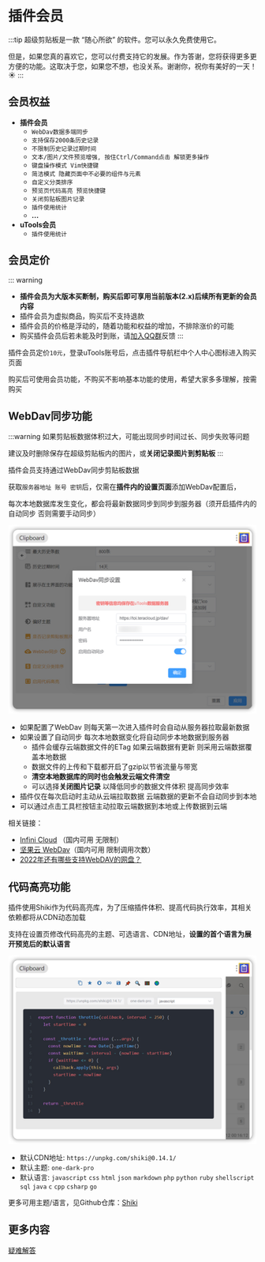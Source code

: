# 插件会员

:::tip
超级剪贴板是一款 “随心所欲” 的软件。您可以永久免费使用它。

但是，如果您真的喜欢它，您可以付费支持它的发展。作为答谢，您将获得更多更方便的功能。这取决于您，如果您不想，也没关系。谢谢你，祝你有美好的一天！☀️
:::

## 会员权益

- **插件会员**
  - `WebDav数据多端同步` <Badge type="tip" text="已上线" />
  - `支持保存2000条历史记录` <Badge type="tip" text="已上线" />
  - `不限制历史记录过期时间` <Badge type="tip" text="已上线" />
  - `文本/图片/文件预览增强, 按住Ctrl/Command点击 解锁更多操作` <Badge type="tip" text="已上线" />
  - `键盘操作模式 Vim快捷键` <Badge type="tip" text="已上线" />
  - `简洁模式 隐藏页面中不必要的组件与元素` <Badge type="tip" text="已上线" />
  - `自定义分类排序` <Badge type="tip" text="已上线" />
  - `预览页代码高亮 预览快捷键` <Badge type="tip" text="已上线" />
  - `关闭剪贴板图片记录` <Badge type="tip" text="已上线" />
  - `插件使用统计` <Badge type="tip" text="已上线" />
  - **...**
- **uTools会员**
  - `插件使用统计` <Badge type="tip" text="已上线" />

## 会员定价

::: warning
- **插件会员为大版本买断制，购买后即可享用当前版本(2.x)后续所有更新的会员内容**
- 插件会员为虚拟商品，购买后不支持退款
- 插件会员的价格是浮动的，随着功能和权益的增加，不排除涨价的可能
- 购买插件会员后若未能及时到账，请[加入QQ群](https://jq.qq.com/?_wv=1027&k=fURjGVJr)反馈
:::

插件会员定价`10元`，登录uTools账号后，点击插件导航栏中个人中心图标进入购买页面

购买后可使用会员功能，不购买不影响基本功能的使用，希望大家多多理解，按需购买

## WebDav同步功能

:::warning
如果剪贴板数据体积过大，可能出现同步时间过长、同步失败等问题

建议及时删除保存在超级剪贴板内的图片，或**关闭记录图片到剪贴板**
:::

插件会员支持通过WebDav同步剪贴板数据

获取`服务器地址 账号 密钥`后，仅需在**插件内的设置页面**添加WebDav配置后，

每次本地数据库发生变化，都会将最新数据同步到同步到服务器（须开启插件内的自动同步 否则需要手动同步）

![WebDav](../assets/vip-webdav.png)

- 如果配置了WebDav 则每天第一次进入插件时会自动从服务器拉取最新数据
- 如果设置了自动同步 每次本地数据变化将自动同步本地数据到服务器
  - 插件会缓存云端数据文件的ETag 如果云端数据有更新 则采用云端数据覆盖本地数据
  - 数据文件的上传和下载都开启了gzip以节省流量与带宽
  - **清空本地数据库的同时也会触发云端文件清空**
  - 可以选择**关闭图片记录** 以降低同步的数据文件体积 提高同步效率
- 插件仅在每次启动时主动从云端拉取数据 云端数据的更新不会自动同步到本地
- 可以通过点击工具栏按钮主动拉取云端数据到本地或上传数据到云端

相关链接：

- [Infini Cloud](https://infini-cloud.net/en/) （国内可用 无限制）
- [坚果云 WebDav](https://help.jianguoyun.com/?tag=webdav)（国内可用 限制调用次数）
- [2022年还有哪些支持WebDAV的网盘？](https://www.zhihu.com/question/347182171)

## 代码高亮功能

插件使用Shiki作为代码高亮库，为了压缩插件体积、提高代码执行效率，其相关依赖都将从CDN动态加载

支持在设置页修改代码高亮的主题、可选语言、CDN地址，**设置的首个语言为展开预览后的默认语言**

![HighLight](../assets/vip-highlight.png)

- 默认CDN地址: `https://unpkg.com/shiki@0.14.1/`
- 默认主题: `one-dark-pro`
- 默认语言: `javascript` `css` `html` `json` `markdown` `php` `python` `ruby` `shellscript` `sql` `java` `c` `cpp` `csharp` `go`

更多可用主题/语言，见Github仓库：[Shiki](https://github.com/shikijs/shiki)

## 更多内容

[疑难解答](../statement/index.md)
